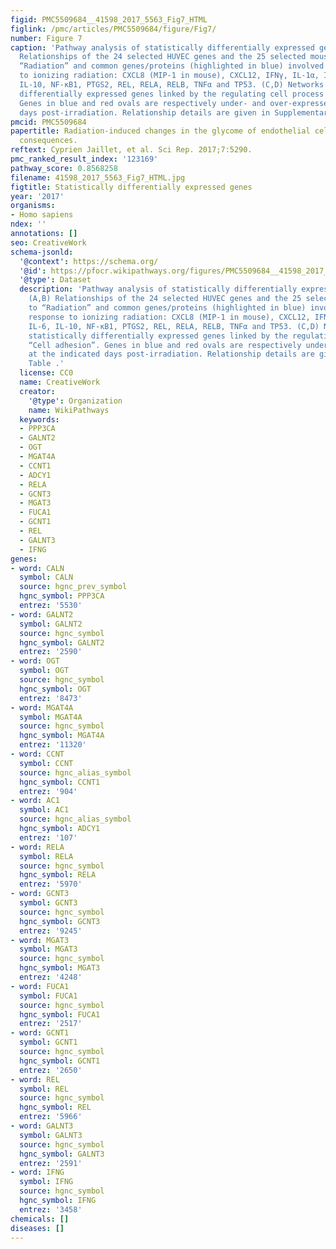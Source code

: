 ```yaml
---
figid: PMC5509684__41598_2017_5563_Fig7_HTML
figlink: /pmc/articles/PMC5509684/figure/Fig7/
number: Figure 7
caption: 'Pathway analysis of statistically differentially expressed genes. (A,B)
  Relationships of the 24 selected HUVEC genes and the 25 selected mouse genes to
  “Radiation” and common genes/proteins (highlighted in blue) involved in the response
  to ionizing radiation: CXCL8 (MIP-1 in mouse), CXCL12, IFNγ, IL-1α, IL-1β, IL-6,
  IL-10, NF-κB1, PTGS2, REL, RELA, RELB, TNFα and TP53. (C,D) Networks of statistically
  differentially expressed genes linked by the regulating cell process “Cell adhesion”.
  Genes in blue and red ovals are respectively under- and over-expressed at the indicated
  days post-irradiation. Relationship details are given in Supplementary Table .'
pmcid: PMC5509684
papertitle: Radiation-induced changes in the glycome of endothelial cells with functional
  consequences.
reftext: Cyprien Jaillet, et al. Sci Rep. 2017;7:5290.
pmc_ranked_result_index: '123169'
pathway_score: 0.8568258
filename: 41598_2017_5563_Fig7_HTML.jpg
figtitle: Statistically differentially expressed genes
year: '2017'
organisms:
- Homo sapiens
ndex: ''
annotations: []
seo: CreativeWork
schema-jsonld:
  '@context': https://schema.org/
  '@id': https://pfocr.wikipathways.org/figures/PMC5509684__41598_2017_5563_Fig7_HTML.html
  '@type': Dataset
  description: 'Pathway analysis of statistically differentially expressed genes.
    (A,B) Relationships of the 24 selected HUVEC genes and the 25 selected mouse genes
    to “Radiation” and common genes/proteins (highlighted in blue) involved in the
    response to ionizing radiation: CXCL8 (MIP-1 in mouse), CXCL12, IFNγ, IL-1α, IL-1β,
    IL-6, IL-10, NF-κB1, PTGS2, REL, RELA, RELB, TNFα and TP53. (C,D) Networks of
    statistically differentially expressed genes linked by the regulating cell process
    “Cell adhesion”. Genes in blue and red ovals are respectively under- and over-expressed
    at the indicated days post-irradiation. Relationship details are given in Supplementary
    Table .'
  license: CC0
  name: CreativeWork
  creator:
    '@type': Organization
    name: WikiPathways
  keywords:
  - PPP3CA
  - GALNT2
  - OGT
  - MGAT4A
  - CCNT1
  - ADCY1
  - RELA
  - GCNT3
  - MGAT3
  - FUCA1
  - GCNT1
  - REL
  - GALNT3
  - IFNG
genes:
- word: CALN
  symbol: CALN
  source: hgnc_prev_symbol
  hgnc_symbol: PPP3CA
  entrez: '5530'
- word: GALNT2
  symbol: GALNT2
  source: hgnc_symbol
  hgnc_symbol: GALNT2
  entrez: '2590'
- word: OGT
  symbol: OGT
  source: hgnc_symbol
  hgnc_symbol: OGT
  entrez: '8473'
- word: MGAT4A
  symbol: MGAT4A
  source: hgnc_symbol
  hgnc_symbol: MGAT4A
  entrez: '11320'
- word: CCNT
  symbol: CCNT
  source: hgnc_alias_symbol
  hgnc_symbol: CCNT1
  entrez: '904'
- word: AC1
  symbol: AC1
  source: hgnc_alias_symbol
  hgnc_symbol: ADCY1
  entrez: '107'
- word: RELA
  symbol: RELA
  source: hgnc_symbol
  hgnc_symbol: RELA
  entrez: '5970'
- word: GCNT3
  symbol: GCNT3
  source: hgnc_symbol
  hgnc_symbol: GCNT3
  entrez: '9245'
- word: MGAT3
  symbol: MGAT3
  source: hgnc_symbol
  hgnc_symbol: MGAT3
  entrez: '4248'
- word: FUCA1
  symbol: FUCA1
  source: hgnc_symbol
  hgnc_symbol: FUCA1
  entrez: '2517'
- word: GCNT1
  symbol: GCNT1
  source: hgnc_symbol
  hgnc_symbol: GCNT1
  entrez: '2650'
- word: REL
  symbol: REL
  source: hgnc_symbol
  hgnc_symbol: REL
  entrez: '5966'
- word: GALNT3
  symbol: GALNT3
  source: hgnc_symbol
  hgnc_symbol: GALNT3
  entrez: '2591'
- word: IFNG
  symbol: IFNG
  source: hgnc_symbol
  hgnc_symbol: IFNG
  entrez: '3458'
chemicals: []
diseases: []
---
```

